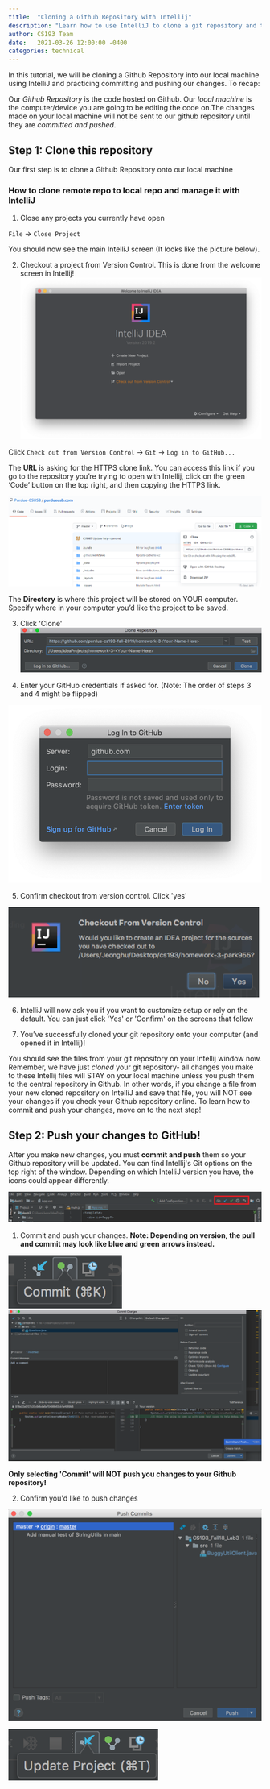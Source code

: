 ```yaml
---
title:  "Cloning a Github Repository with Intellij"
description: "Learn how to use IntelliJ to clone a git repository and track your changes"
author: CS193 Team
date:   2021-03-26 12:00:00 -0400
categories: technical
---
```


In this tutorial, we will be cloning a Github Repository into our local machine using IntelliJ and practicing committing and pushing our changes. To recap:

Our *Github Repository* is the code hosted on Github. Our *local machine* is the computer/device you are going to be editing the code on.The changes made on your local machine will not be sent to our github repository until they are *committed and pushed*.

## Step 1: Clone this repository

Our first step is to clone a Github Repository onto our local machine

### How to clone remote repo to local repo and manage it with IntelliJ

1. Close any projects you currently have open

`File` -> `Close Project`

You should now see the main IntelliJ screen (It looks like the picture below).

2. Checkout a project from Version Control.  This is done from the welcome screen in Intellij!
![](/assets/images/wiki/git-intellij/git-intellij-welcome.png)

Click `Check out from Version Control` -> `Git` -> `Log in to GitHub...`

The **URL** is asking for the HTTPS clone link. You can access this link if you go to the repository you’re trying to open with Intellij, click on the green ‘Code’ button on the top right, and then copying the HTTPS link. 

![](/assets/images/wiki/git-intellij/git-intellij-cloneLink.png)

The **Directory** is where this project will be stored on YOUR computer. Specify where in your computer you’d like the project to be saved.

3. Click 'Clone'
![](/assets/images/wiki/git-intellij/git-intellij-welcomescreen.png)

4. Enter your GitHub credentials if asked for. (Note: The order of steps 3 and 4 might be flipped)

![](/assets/images/wiki/git-intellij/git-intellij-login.png)

5. Confirm checkout from version control. Click 'yes'

![](/assets/images/wiki/git-intellij/git-intellij-versionControl.png)

6. IntelliJ will now ask you if you want to customize setup or rely on the default. You can just click 'Yes' or 'Confirm' on the screens that follow

7. You’ve successfully cloned your git repository onto your computer (and opened it in Intellij)!

You should see the files from your git repository on your Intellij window now. Remember, we have just *cloned* your git repository- all changes you make to these Intellij files will STAY on your local machine unless you push them to the central repository in Github. In other words, if you change a file from your new cloned repository on IntelliJ and save that file, you will NOT see your changes if you check your Github repository online. To learn how to commit and push your changes, move on to the next step!


## Step 2: Push your changes to GitHub!

After you make new changes, you must **commit and push** them so your Github repository will be updated. You can find Intellij's Git options on the top right of the window. Depending on which IntelliJ version you have, the icons could appear differently.

![](/assets/images/wiki/git-intellij/git-intellij-gitButtons.PNG)

1. Commit and push your changes. **Note: Depending on version, the pull and commit may look like blue and green arrows instead.**

![](/assets/images/wiki/git-intellij/git-intellij-commitButton.png)
![](/assets/images/wiki/git-intellij/git-intellij-commitMsg.png)

**Only selecting 'Commit' will NOT push you changes to your Github repository!**

2. Confirm you'd like to push changes

![](/assets/images/wiki/git-intellij/git-intellij-pushDialog.png)

![](/assets/images/wiki/git-intellij/git-intellij-pullButton.png)




